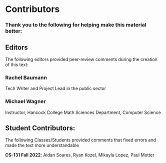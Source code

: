 # Contributors

### Thank you to the following for helping make this material better:

## Editors
The following editors provided peer-review comments during the creation of this text:
### Rachel Baumann
Tech Writer and Project Lead in the public sector

### Michael Wagner
Instructor, Hancock College Math Sciences Department, Computer Science

## Student Contributors:
The following Classes/Students provided comments that fixed errors and made the text more understandable

**CS-131 Fall 2022**: Aidan Soares, Ryan Kozel, Mikayla Lopez, Paul Motter
